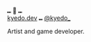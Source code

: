 ⑉ 🍣 ⑉  
[kyedo.dev](https://kyedo.dev) ⑉ [@kyedo_](https://twitter.com/i/user/937220918912225280)  

Artist and game developer.  



<!---
KyeDoesnt/KyeDoesnt is a ✨ special ✨ repository because its `README.md` (this file) appears on your GitHub profile.
You can click the Preview link to take a look at your changes.
--->
